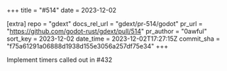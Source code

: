 +++
title = "#514"
date = 2023-12-02

[extra]
repo = "gdext"
docs_rel_url = "gdext/pr-514/godot"
pr_url = "https://github.com/godot-rust/gdext/pull/514"
pr_author = "0awful"
sort_key = 2023-12-02
date_time = 2023-12-02T17:27:15Z
commit_sha = "f75a61291a06888d1938d155e3056a257df75e34"
+++

Implement timers called out in #432

